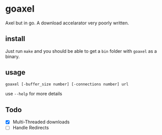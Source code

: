 # goaxel

Axel but in go. A download accelarator very poorly written.

## install

Just run `make` and you should be able to get a `bin` folder with `goaxel` as a binary.

## usage

```sh
goaxel [-buffer_size number] [-connections number] url
```

use `--help` for more details

## Todo

- [x] Multi-Threaded downloads
- [ ] Handle Redirects
